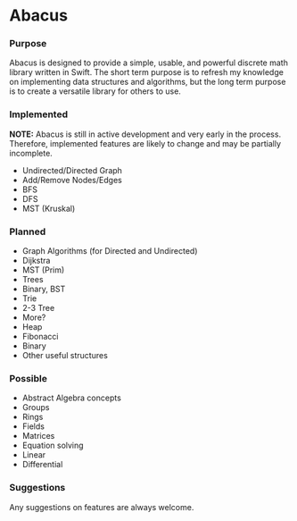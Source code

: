 # Abacus

### Purpose
Abacus is designed to provide a simple, usable, and powerful discrete math library written in Swift.
The short term purpose is to refresh my knowledge on implementing data structures and algorithms, but the long term purpose is to
create a versatile library for others to use.

### Implemented
**NOTE:** Abacus is still in active development and very early in the process. Therefore, implemented features are likely to change 
and may be partially incomplete.

* Undirected/Directed Graph
 * Add/Remove Nodes/Edges
 * BFS
 * DFS
 * MST (Kruskal)

### Planned
* Graph Algorithms (for Directed and Undirected)
 * Dijkstra
 * MST (Prim)
* Trees
 * Binary, BST
 * Trie
 * 2-3 Tree
 * More?
* Heap
 * Fibonacci
 * Binary
* Other useful structures

### Possible
* Abstract Algebra concepts
 * Groups
 * Rings
 * Fields
* Matrices
* Equation solving
 * Linear
 * Differential
 
### Suggestions
Any suggestions on features are always welcome.
